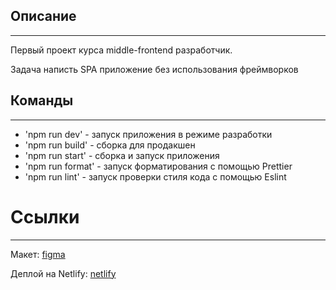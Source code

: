 ## Описание

---

Первый проект курса middle-frontend разработчик. 

Задача написть SPA приложение без использования фреймворков

## Команды

---

- 'npm run dev' - запуск приложения в режиме разработки
- 'npm run build' - сборка для продакшен
- 'npm run start' - сборка и запуск приложения
- 'npm run format' - запуск форматирования с помощью Prettier
- 'npm run lint' - запуск проверки стиля кода с помощью Eslint

# Ссылки

---

Макет: [figma](https://www.figma.com/file/edzjmC4PCS8TgdjRmJKmJF/Chat-My?node-id=0%3A1)

Деплой на Netlify: [netlify](https://rad-gecko-9fdf45.netlify.app/)